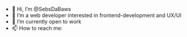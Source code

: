- 👋 Hi, I’m @SebsDaBaws
- 👀 I’m a web developer interested in frontend-development and UX/UI
- 🌱 I’m currently open to work
- 📫 How to reach me: 

<!---
SebsDaBaws/SebsDaBaws is a ✨ special ✨ repository because its `README.md` (this file) appears on your GitHub profile.
You can click the Preview link to take a look at your changes.
--->
